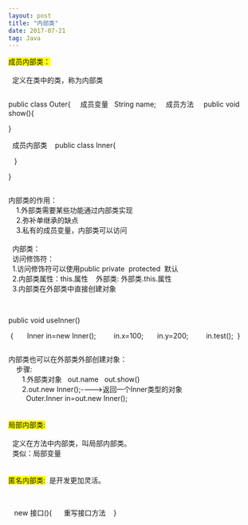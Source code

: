 ```yaml
---
layout: post
title: "内部类"
date: 2017-07-21
tag: Java 
---
```


<font style="background-color:Yellow">成员内部类：<br>
</font><br>
&nbsp;&nbsp;定义在类中的类，称为内部类<br>

```

```

public class Outer{
    成员变量
   String name;
    成员方法
    public void show(){


 }

  成员内部类 
   public class Inner{

   }

}

```

```

 内部类的作用：<br>
&nbsp; &nbsp; 1.外部类需要某些功能通过内部类实现<br>
&nbsp; &nbsp; 2.弥补单继承的缺点<br>
&nbsp; &nbsp; 3.私有的成员变量，内部类可以访问<br>
<br>
&nbsp;&nbsp;内部类：<br>
&nbsp;&nbsp;访问修饰符：<br>
&nbsp;&nbsp;1.访问修饰符可以使用public private&nbsp;&nbsp;protected&nbsp;&nbsp;默认<br>
&nbsp;&nbsp;2.内部类属性：this.属性&nbsp; &nbsp; 外部类: 外部类.this.属性<br>
&nbsp;&nbsp;3.内部类在外部类中直接创建对象<br>
   <br>

```

```

public void useInner()

  {
       Inner in=new Inner();
        in.x=100;
        in.y=200;
        in.test();
  }

```

```

内部类也可以在外部类外部创建对象：<br>
&nbsp; &nbsp; 步骤:<br>
&nbsp; &nbsp;&nbsp; &nbsp; 1.外部类对象&nbsp; &nbsp;out.name&nbsp; &nbsp;out.show()&nbsp; &nbsp;<br>
&nbsp; &nbsp;&nbsp; &nbsp; 2.out.new Inner();----&gt;返回一个Inner类型的对象<br>
&nbsp; &nbsp;&nbsp; &nbsp;&nbsp; &nbsp;Outer.Inner in=out.new Inner();<br>
<br>
<br>
<font style="background-color:Yellow">局部内部类:<br>
</font>&nbsp; &nbsp;<br>
&nbsp;&nbsp;定义在方法中内部类，叫局部内部类。<br>
&nbsp;&nbsp;类似：局部变量<br>
<br>
<br>
<font style="background-color:Yellow">匿名内部类:</font>&nbsp;&nbsp;是开发更加灵活。<br>
<br>

```

```

   new 接口(){
     重写接口方法
   }

```

```

   <br>
&nbsp;&nbsp;<br>
<br>